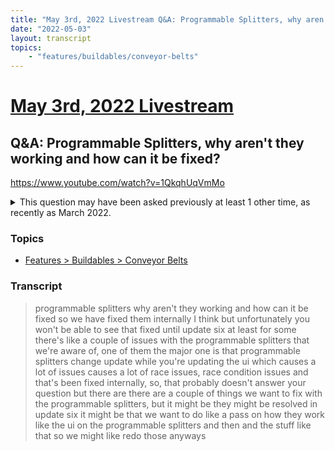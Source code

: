 ```yaml
---
title: "May 3rd, 2022 Livestream Q&A: Programmable Splitters, why aren't they working and how can it be fixed?"
date: "2022-05-03"
layout: transcript
topics:
    - "features/buildables/conveyor-belts"
---
```

# [May 3rd, 2022 Livestream](../2022-05-03.md)
## Q&A: Programmable Splitters, why aren't they working and how can it be fixed?
https://www.youtube.com/watch?v=1QkqhUqVmMo
<details>
<summary>This question may have been asked previously at least 1 other time, as recently as March 2022.</summary>

* [March 15th, 2022 Livestream Q&A: When will Programmable Splitters be fixed?](./yt-X9hvdeYW2Z8.md) [https://www.youtube.com/watch?v=X9hvdeYW2Z8](https://www.youtube.com/watch?v=X9hvdeYW2Z8)
</details>


### Topics
* [Features > Buildables > Conveyor Belts](../topics/features/buildables/conveyor-belts.md)

### Transcript

> programmable splitters why aren't they working and how can it be fixed so we have fixed them internally I think but unfortunately you won't be able to see that fixed until update six at least for some there's like a couple of issues with the programmable splitters that we're aware of, one of them the major one is that programmable splitters change update while you're updating the ui which causes a lot of issues causes a lot of race issues, race condition issues and that's been fixed internally, so, that probably doesn't answer your question but there are there are a couple of things we want to fix with the programmable splitters, but it might be they might be resolved in update six it might be that we want to do like a pass on how they work like the ui on the programmable splitters and then and the stuff like that so we might like redo those anyways
